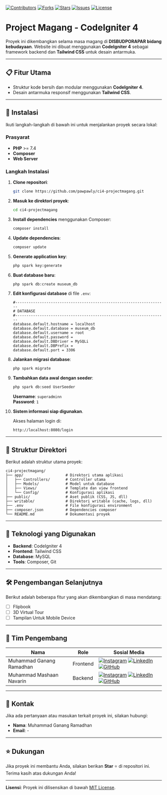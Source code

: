 [![Contributors](https://img.shields.io/github/contributors/pawpawly/ci4-projectmagang)](https://github.com/pawpawly/ci4-projectmagang/graphs/contributors)
[![Forks](https://img.shields.io/github/forks/pawpawly/ci4-projectmagang)](https://github.com/pawpawly/ci4-projectmagang/network/members)
[![Stars](https://img.shields.io/github/stars/pawpawly/ci4-projectmagang)](https://github.com/pawpawly/ci4-projectmagang/stargazers)
[![Issues](https://img.shields.io/github/issues/pawpawly/ci4-projectmagang)](https://github.com/pawpawly/ci4-projectmagang/issues)
[![License](https://img.shields.io/github/license/pawpawly/ci4-projectmagang)](LICENSE)

# Project Magang - CodeIgniter 4

Proyek ini dikembangkan selama masa magang di **DISBUDPORAPAR bidang kebudayaan**. Website ini dibuat menggunakan **CodeIgniter 4** sebagai framework backend dan **Tailwind CSS** untuk desain antarmuka.

---

## 📋 Fitur Utama
- Struktur kode bersih dan modular menggunakan **CodeIgniter 4**.
- Desain antarmuka responsif menggunakan **Tailwind CSS**.


---

## 🚀 Instalasi

Ikuti langkah-langkah di bawah ini untuk menjalankan proyek secara lokal:

### Prasyarat
- **PHP** >= 7.4
- **Composer**
- **Web Server** 

### Langkah Instalasi
1. **Clone repositori**:
   ```bash
   git clone https://github.com/pawpawly/ci4-projectmagang.git
   ```

2. **Masuk ke direktori proyek**:
   ```bash
   cd ci4-projectmagang
   ```

3. **Install dependencies** menggunakan Composer:
   ```bash
   composer install
   ```

4. **Update dependencies**:
   ```bash
   composer update
   ```

5. **Generate application key**:
   ```bash
   php spark key:generate
   ```

6. **Buat database baru**:
   ```bash
   php spark db:create museum_db
   ```

7. **Edit konfigurasi database** di file `.env`:
   ```plaintext
   #--------------------------------------------------------------------
   # DATABASE
   #--------------------------------------------------------------------
   database.default.hostname = localhost
   database.default.database = museum_db
   database.default.username = root
   database.default.password = 
   database.default.DBDriver = MySQLi
   database.default.DBPrefix =
   database.default.port = 3306
   ```

8. **Jalankan migrasi database**:
   ```bash
   php spark migrate
   ```

9. **Tambahkan data awal dengan seeder**:
   ```bash
   php spark db:seed UserSeeder
   ```
   **Username**: `superadminn`  
   **Password**: `1`

10. **Sistem informasi siap digunakan**.
    
    Akses halaman login di:
    ```
    http://localhost:8080/login
    ```

---

## 📂 Struktur Direktori
Berikut adalah struktur utama proyek:

```
ci4-projectmagang/
├── app/                   # Direktori utama aplikasi
│   ├── Controllers/       # Controller utama
│   ├── Models/            # Model untuk database
│   ├── Views/             # Template dan view frontend
│   └── Config/            # Konfigurasi aplikasi
├── public/                # Aset publik (CSS, JS, dll)
├── writable/              # Direktori writable (cache, logs, dll)
├── .env                   # File konfigurasi environment
├── composer.json          # Dependencies composer
└── README.md              # Dokumentasi proyek
```

---

## 🎨 Teknologi yang Digunakan
- **Backend**: CodeIgniter 4
- **Frontend**: Tailwind CSS
- **Database**: MySQL
- **Tools**: Composer, Git

---

## 🛠 Pengembangan Selanjutnya
Berikut adalah beberapa fitur yang akan dikembangkan di masa mendatang:
- [ ] Flipbook
- [ ] 3D Virtual Tour
- [ ] Tampilan Untuk Mobile Device

---

## 👥 Tim Pengembang
| Nama                 | Role              | Sosial Media                                      |
|----------------------|-------------------|--------------------------------------------------|
| Muhammad Ganang Ramadhan          | Frontend       | [![Instagram](https://img.shields.io/badge/Instagram-%23E4405F.svg?logo=Instagram&logoColor=white)](https://instagram.com/username) [![LinkedIn](https://img.shields.io/badge/LinkedIn-%230077B5.svg?logo=linkedin&logoColor=white)](https://linkedin.com/in/username) [![GitHub](https://img.shields.io/badge/GitHub-%23121011.svg?logo=github&logoColor=white)](https://github.com/pawpawly) |
| Muhammad Mashaan Navarin        | Backend      | [![Instagram](https://img.shields.io/badge/Instagram-%23E4405F.svg?logo=Instagram&logoColor=white)](https://instagram.com/username) [![LinkedIn](https://img.shields.io/badge/LinkedIn-%230077B5.svg?logo=linkedin&logoColor=white)](https://linkedin.com/in/username) [![GitHub](https://img.shields.io/badge/GitHub-%23121011.svg?logo=github&logoColor=white)](https://github.com/RinnHehe) |

---

## 📧 Kontak
Jika ada pertanyaan atau masukan terkait proyek ini, silakan hubungi:

- **Nama**: Muhammad Ganang Ramadhan
- **Email**: - 

---

## ⭐ Dukungan
Jika proyek ini membantu Anda, silakan berikan **Star** ⭐ di repositori ini. Terima kasih atas dukungan Anda!

---

**Lisensi**: Proyek ini dilisensikan di bawah [MIT License](LICENSE).
